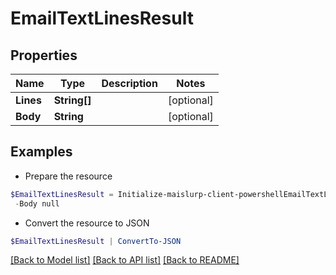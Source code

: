 # EmailTextLinesResult
## Properties

Name | Type | Description | Notes
------------ | ------------- | ------------- | -------------
**Lines** | **String[]** |  | [optional] 
**Body** | **String** |  | [optional] 

## Examples

- Prepare the resource
```powershell
$EmailTextLinesResult = Initialize-maislurp-client-powershellEmailTextLinesResult  -Lines null `
 -Body null
```

- Convert the resource to JSON
```powershell
$EmailTextLinesResult | ConvertTo-JSON
```

[[Back to Model list]](../README#documentation-for-models) [[Back to API list]](../README#documentation-for-api-endpoints) [[Back to README]](../README)

